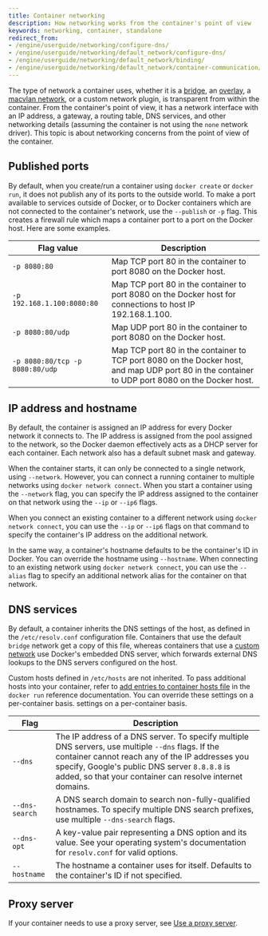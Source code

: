 ```yaml
---
title: Container networking
description: How networking works from the container's point of view
keywords: networking, container, standalone
redirect_from:
- /engine/userguide/networking/configure-dns/
- /engine/userguide/networking/default_network/configure-dns/
- /engine/userguide/networking/default_network/binding/
- /engine/userguide/networking/default_network/container-communication/
---
```


The type of network a container uses, whether it is a [bridge](../../network/bridge.md), an
[overlay](../../network/overlay.md), a [macvlan network](../../network/macvlan.md), or a custom network
plugin, is transparent from within the container. From the container's point of
view, it has a network interface with an IP address, a gateway, a routing table,
DNS services, and other networking details (assuming the container is not using
the `none` network driver). This topic is about networking concerns from the
point of view of the container.

## Published ports

By default, when you create/run a container using `docker create` or `docker run`, it does not publish any of its ports
to the outside world. To make a port available to services outside of Docker, or
to Docker containers which are not connected to the container's network, use the
`--publish` or `-p` flag. This creates a firewall rule which maps a container
port to a port on the Docker host. Here are some examples.

| Flag value                      | Description                                                                                                                                     |
|---------------------------------|-------------------------------------------------------------------------------------------------------------------------------------------------|
| `-p 8080:80`                    | Map TCP port 80 in the container to port 8080 on the Docker host.                                                                               |
| `-p 192.168.1.100:8080:80`      | Map TCP port 80 in the container to port 8080 on the Docker host for connections to host IP 192.168.1.100.                                      |
| `-p 8080:80/udp`                | Map UDP port 80 in the container to port 8080 on the Docker host.                                                                               |
| `-p 8080:80/tcp -p 8080:80/udp` | Map TCP port 80 in the container to TCP port 8080 on the Docker host, and map UDP port 80 in the container to UDP port 8080 on the Docker host. |

## IP address and hostname

By default, the container is assigned an IP address for every Docker network it
connects to. The IP address is assigned from the pool assigned to
the network, so the Docker daemon effectively acts as a DHCP server for each
container. Each network also has a default subnet mask and gateway.

When the container starts, it can only be connected to a single network, using
`--network`. However, you can connect a running container to multiple
networks using `docker network connect`. When you start a container using the
`--network` flag, you can specify the IP address assigned to the container on
that network using the `--ip` or `--ip6` flags.

When you connect an existing container to a different network using
`docker network connect`, you can use the `--ip` or `--ip6` flags on that
command to specify the container's IP address on the additional network.

In the same way, a container's hostname defaults to be the container's ID in
Docker. You can override the hostname using `--hostname`. When connecting to an
existing network using `docker network connect`, you can use the `--alias`
flag to specify an additional network alias for the container on that network.

## DNS services

By default, a container inherits the DNS settings of the host, as defined in the
`/etc/resolv.conf` configuration file. Containers that use the default `bridge`
network get a copy of this file, whereas containers that use a
[custom network](../../network/network-tutorial-standalone.md#use-user-defined-bridge-networks)
use Docker's embedded DNS server, which forwards external DNS lookups to the DNS
servers configured on the host.

Custom hosts defined in `/etc/hosts` are not inherited. To pass additional hosts
into your container, refer to [add entries to container hosts file](../../engine/reference/commandline/run.md#add-entries-to-container-hosts-file---add-host)
in the `docker run` reference documentation. You can override these settings on
a per-container basis.
settings on a per-container basis.

| Flag           | Description                                                                                                                                                                                                                                                         |
|----------------|---------------------------------------------------------------------------------------------------------------------------------------------------------------------------------------------------------------------------------------------------------------------|
| `--dns`        | The IP address of a DNS server. To specify multiple DNS servers, use multiple `--dns` flags. If the container cannot reach any of the IP addresses you specify, Google's public DNS server `8.8.8.8` is added, so that your container can resolve internet domains. |
| `--dns-search` | A DNS search domain to search non-fully-qualified hostnames. To specify multiple DNS search prefixes, use multiple `--dns-search` flags.                                                                                                                            |
| `--dns-opt`    | A key-value pair representing a DNS option and its value. See your operating system's documentation for `resolv.conf` for valid options.                                                                                                                            |
| `--hostname`   | The hostname a container uses for itself. Defaults to the container's ID if not specified.                                                                                                                                                                          |

## Proxy server

If your container needs to use a proxy server, see
[Use a proxy server](../../network/proxy.md).
